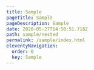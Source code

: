 ```yaml
---
title: Sample
pageTitle: Sample
pageDescription: Sample
date: 2020-05-27T14:50:51.718Z
path: sample/nested
permalink: /sample/index.html
eleventyNavigation:
  order: 0
  key: Sample
---
```

